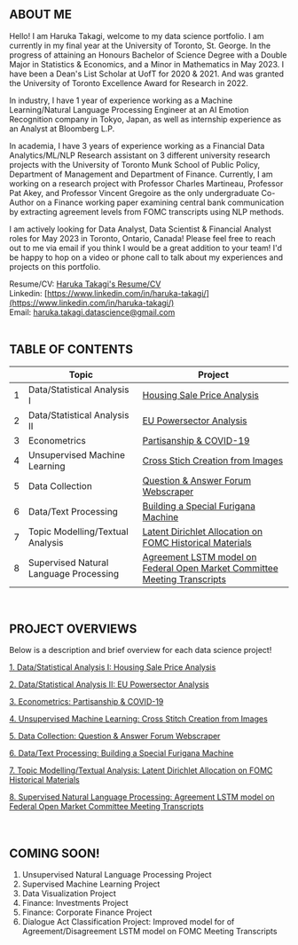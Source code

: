 ## ABOUT ME
Hello! I am Haruka Takagi, welcome to my data science portfolio. I am currently in my final year at the University of Toronto, St. George. In the progress of attaining an Honours Bachelor of Science Degree with a Double Major in Statistics & Economics, and a Minor in Mathematics in May 2023. I have been a Dean's List Scholar at UofT for 2020 & 2021. And was granted the University of Toronto Excellence Award for Research in 2022.

In industry, I have 1 year of experience working as a Machine Learning/Natural Language Processing Engineer at an AI Emotion Recognition company in Tokyo, Japan, as well as internship experience as an Analyst at Bloomberg L.P. 

In academia, I have 3 years of experience working as a Financial Data Analytics/ML/NLP Research assistant on 3 different university research projects with the University of Toronto Munk School of Public Policy, Department of Management and Department of Finance. Currently, I am working on a research project with Professor Charles Martineau, Professor Pat Akey, and Professor Vincent Gregoire as the only undergraduate Co-Author on a Finance working paper examining central bank communication by extracting agreement levels from FOMC transcripts using NLP methods.

I am actively looking for Data Analyst, Data Scientist & Financial Analyst roles for May 2023 in Toronto, Ontario, Canada! Please feel free to reach out to me via email if you think I would be a great addition to your team! I'd be happy to hop on a video or phone call to talk about my experiences and projects on this portfolio. 

Resume/CV: [Haruka Takagi's Resume/CV](https://drive.google.com/file/d/1EjCWfuNwexdpdL_SQ7KDL9GtOCegVZPJ/view?usp=sharing) <br />
Linkedin: [https://www.linkedin.com/in/haruka-takagi/](https://www.linkedin.com/in/haruka-takagi/) <br />
Email: haruka.takagi.datascience@gmail.com     
<br />

## TABLE OF CONTENTS

|        | Topic        | Project           |
| ------------- |-------------|-------------|
|1| Data/Statistical Analysis I     | [Housing Sale Price Analysis](https://haruka-takagi-datascience.github.io/data_analysis_I/) |
|2| Data/Statistical Analysis II      | [EU Powersector Analysis](https://github.com/haruka-takagi-datascience/data_analysis_II) |
|3| Econometrics      | [Partisanship & COVID-19](https://haruka-takagi-datascience.github.io/econometrics/) |
|4| Unsupervised Machine Learning      | [Cross Stich Creation from Images](https://haruka-takagi-datascience.github.io/unsupervised_ml/) |
|5| Data Collection      | [Question & Answer Forum Webscraper](https://haruka-takagi-datascience.github.io/data_collection/) |
|6| Data/Text Processing      | [Building a Special Furigana Machine](https://haruka-takagi-datascience.github.io/text_processing/) |
|7| Topic Modelling/Textual Analysis      | [Latent Dirichlet Allocation on FOMC Historical Materials](https://haruka-takagi-datascience.github.io/textual_analysis/) |
|8| Supervised Natural Language Processing      | [Agreement LSTM model on Federal Open Market Committee Meeting Transcripts](https://haruka-takagi-datascience.github.io/supervised_nlp/) |

<br />

## PROJECT OVERVIEWS
Below is a description and brief overview for each data science project!

[1. Data/Statistical Analysis I: Housing Sale Price Analysis](https://haruka-takagi-datascience.github.io/data_analysis_I/)<br />

[2. Data/Statistical Analysis II: EU Powersector Analysis](https://github.com/haruka-takagi-datascience/data_analysis_II)<br />

[3. Econometrics: Partisanship & COVID-19](https://haruka-takagi-datascience.github.io/econometrics/)<br />

[4. Unsupervised Machine Learning: Cross Stitch Creation from Images](https://haruka-takagi-datascience.github.io/unsupervised_ml/)<br />

[5. Data Collection: Question & Answer Forum Webscraper](https://haruka-takagi-datascience.github.io/data_collection/)<br />

[6. Data/Text Processing: Building a Special Furigana Machine](https://haruka-takagi-datascience.github.io/text_processing/)<br />

[7. Topic Modelling/Textual Analysis: Latent Dirichlet Allocation on FOMC Historical Materials](https://haruka-takagi-datascience.github.io/textual_analysis/)<br />

[8. Supervised Natural Language Processing: Agreement LSTM model on Federal Open Market Committee Meeting Transcripts](https://haruka-takagi-datascience.github.io/supervised_nlp/)<br />
<br />
<br />

## COMING SOON!
1. Unsupervised Natural Language Processing Project
2. Supervised Machine Learning Project
3. Data Visualization Project
4. Finance: Investments Project
5. Finance: Corporate Finance Project
6. Dialogue Act Classification Project: Improved model for of Agreement/Disagreement LSTM model on FOMC Meeting Transcripts

